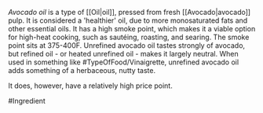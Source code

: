*Avocado oil* is a type of [[Oil|oil]], pressed from fresh [[Avocado|avocado]] pulp. It is considered a 'healthier' oil, due to more monosaturated fats and other essential oils. It has a high smoke point, which makes it a viable option for high-heat cooking, such as sautéing, roasting, and searing. The smoke point sits at 375-400F. 
Unrefined avocado oil tastes strongly of avocado, but refined oil - or heated unrefined oil - makes it largely neutral.
When used in something like #TypeOfFood/Vinaigrette, unrefined avocado oil adds something of a herbaceous, nutty taste.

It does, however, have a relatively high price point.

#Ingredient 
